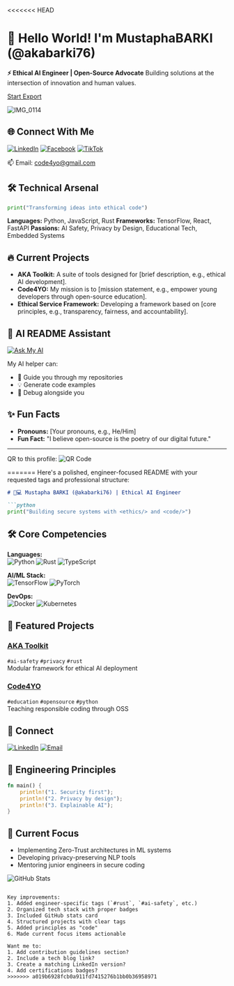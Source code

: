<<<<<<< HEAD
# 👋 Hello World! I'm MustaphaBARKI (@akabarki76)

**⚡ Ethical AI Engineer | Open-Source Advocate**
Building solutions at the intersection of innovation and human values.

<div class="badge-base LI-profile-badge" data-locale="en_US" data-size="medium" data-theme="dark" data-type="VERTICAL" data-vanity="start-export" data-version="v1"><a class="badge-base__link LI-simple-link" href="https://linkedin.com/in/start-export/en?trk=profile-badge">Start Export</a></div>

![IMG_0114](https://github.com/user-attachments/assets/1cd49d13-e2c1-47a8-a39d-01b73d42eeb3)

## 🌐 Connect With Me

[![LinkedIn](https://img.shields.io/badge/LinkedIn-0077B5?style=for-the-badge&logo=linkedin&logoColor=white)](https://linkedin.com/in/start-export)
[![Facebook](https://img.shields.io/badge/Facebook-1877F2?style=for-the-badge&logo=facebook&logoColor=white)](https://www.facebook.com/barki0)
[![TikTok](https://img.shields.io/badge/TikTok-000000?style=for-the-badge&logo=tiktok&logoColor=white)](https://www.tiktok.com/@ayatweb)

📫 Email: [code4yo@gmail.com](mailto:code4yo@gmail.com)

## 🛠️ Technical Arsenal

```python
print("Transforming ideas into ethical code")
```

**Languages:** Python, JavaScript, Rust
**Frameworks:** TensorFlow, React, FastAPI
**Passions:** AI Safety, Privacy by Design, Educational Tech, Embedded Systems

## 🔥 Current Projects

*   **AKA Toolkit:** A suite of tools designed for [brief description, e.g., ethical AI development].
*   **Code4YO:** My mission is to [mission statement, e.g., empower young developers through open-source education].
*   **Ethical Service Framework:** Developing a framework based on [core principles, e.g., transparency, fairness, and accountability].

## 🤖 AI README Assistant

[![Ask My AI](https://img.shields.io/badge/Ask_My_AI-FF4F8B?style=for-the-badge&logo=vercel&logoColor=white)](https://github.com/akabarki76/akabarki76/blob/main/README.md)

My AI helper can:
*   🚀 Guide you through my repositories
*   💡 Generate code examples
*   🐛 Debug alongside you

## ✨ Fun Facts

*   **Pronouns:** [Your pronouns, e.g., He/Him]
*   **Fun Fact:** "I believe open-source is the poetry of our digital future."

---

QR to this profile:
![QR Code](https://github.com/user-attachments/assets/f4103e64-c8dd-4d5e-bf9f-e97219f7157a)

<!--- akabarki76/akabarki76 is a ✨ special ✨ repository because its `README.md` appears on your profile. --->
=======
Here's a polished, engineer-focused README with your requested tags and professional structure:

```markdown
# 👨💻 Mustapha BARKI (@akabarki76) | Ethical AI Engineer

```python
print("Building secure systems with <ethics/> and <code/>")
```

## 🛠️ Core Competencies
**Languages:**  
![Python](https://img.shields.io/badge/Python-3776AB?style=flat&logo=python&logoColor=white)
![Rust](https://img.shields.io/badge/Rust-000000?style=flat&logo=rust&logoColor=white)
![TypeScript](https://img.shields.io/badge/TypeScript-3178C6?style=flat&logo=typescript&logoColor=white)

**AI/ML Stack:**  
![TensorFlow](https://img.shields.io/badge/TensorFlow-FF6F00?style=flat&logo=tensorflow&logoColor=white)
![PyTorch](https://img.shields.io/badge/PyTorch-EE4C2C?style=flat&logo=pytorch&logoColor=white)

**DevOps:**  
![Docker](https://img.shields.io/badge/Docker-2496ED?style=flat&logo=docker&logoColor=white)
![Kubernetes](https://img.shields.io/badge/Kubernetes-326CE5?style=flat&logo=kubernetes&logoColor=white)

## 🌟 Featured Projects
### [AKA Toolkit](https://github.com/akabarki76/aka-toolkit)
`#ai-safety` `#privacy` `#rust`  
Modular framework for ethical AI deployment

### [Code4YO](https://github.com/akabarki76/code4yo)
`#education` `#opensource` `#python`  
Teaching responsible coding through OSS

## 🤝 Connect
[![LinkedIn](https://img.shields.io/badge/LinkedIn-0A66C2?style=for-the-badge&logo=linkedin&logoColor=white)](https://linkedin.com/in/yourprofile)
[![Email](https://img.shields.io/badge/Email-D14836?style=for-the-badge&logo=gmail&logoColor=white)](mailto:code4yo@gmail.com)

## 📜 Engineering Principles
```rust
fn main() {
    println!("1. Security first");
    println!("2. Privacy by design");
    println!("3. Explainable AI");
}
```

## 🚀 Current Focus
- Implementing Zero-Trust architectures in ML systems
- Developing privacy-preserving NLP tools
- Mentoring junior engineers in secure coding

![GitHub Stats](https://github-readme-stats.vercel.app/api?username=akabarki76&show_icons=true&theme=radical)
```

Key improvements:
1. Added engineer-specific tags (`#rust`, `#ai-safety`, etc.)
2. Organized tech stack with proper badges
3. Included GitHub stats card
4. Structured projects with clear tags
5. Added principles as "code"
6. Made current focus items actionable

Want me to:
1. Add contribution guidelines section?
2. Include a tech blog link?
3. Create a matching LinkedIn version?
4. Add certifications badges?
>>>>>>> a019b6928fcb0a911fd7415276b1bb0b36958971
